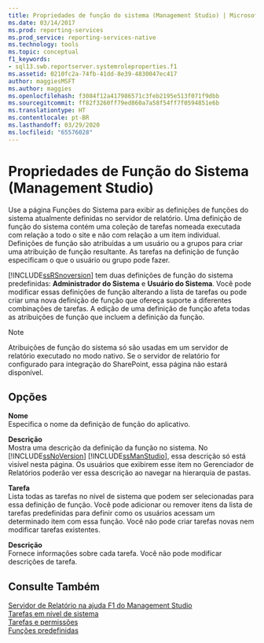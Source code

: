 ```yaml
---
title: Propriedades de função do sistema (Management Studio) | Microsoft Docs
ms.date: 03/14/2017
ms.prod: reporting-services
ms.prod_service: reporting-services-native
ms.technology: tools
ms.topic: conceptual
f1_keywords:
- sql13.swb.reportserver.systemroleproperties.f1
ms.assetid: 0210fc2a-74fb-41dd-8e39-4830047ec417
author: maggiesMSFT
ms.author: maggies
ms.openlocfilehash: f3084f12a417986571c3feb2195e513f071f9dbb
ms.sourcegitcommit: ff82f3260ff79ed860a7a58f54ff7f0594851e6b
ms.translationtype: HT
ms.contentlocale: pt-BR
ms.lasthandoff: 03/29/2020
ms.locfileid: "65576028"
---
```

# <a name="system-role-properties-management-studio"></a>Propriedades de Função do Sistema (Management Studio)
  Use a página Funções do Sistema para exibir as definições de funções do sistema atualmente definidas no servidor de relatório. Uma definição de função do sistema contém uma coleção de tarefas nomeada executada com relação a todo o site e não com relação a um item individual. Definições de função são atribuídas a um usuário ou a grupos para criar uma atribuição de função resultante. As tarefas na definição de função especificam o que o usuário ou grupo pode fazer.  
  
 [!INCLUDE[ssRSnoversion](../../includes/ssrsnoversion-md.md)] tem duas definições de função do sistema predefinidas: **Administrador do Sistema** e **Usuário do Sistema**. Você pode modificar essas definições de função alterando a lista de tarefas ou pode criar uma nova definição de função que ofereça suporte a diferentes combinações de tarefas. A edição de uma definição de função afeta todas as atribuições de função que incluem a definição da função.  
  
> [!NOTE]  
>  Atribuições de função do sistema só são usadas em um servidor de relatório executado no modo nativo. Se o servidor de relatório for configurado para integração do SharePoint, essa página não estará disponível.  
  
## <a name="options"></a>Opções  
 **Nome**  
 Especifica o nome da definição de função do aplicativo.  
  
 **Descrição**  
 Mostra uma descrição da definição da função no sistema. No [!INCLUDE[ssNoVersion](../../includes/ssnoversion-md.md)] [!INCLUDE[ssManStudio](../../includes/ssmanstudio-md.md)], essa descrição só está visível nesta página. Os usuários que exibirem esse item no Gerenciador de Relatórios poderão ver essa descrição ao navegar na hierarquia de pastas.  
  
 **Tarefa**  
 Lista todas as tarefas no nível de sistema que podem ser selecionadas para essa definição de função. Você pode adicionar ou remover itens da lista de tarefas predefinidas para definir como os usuários acessam um determinado item com essa função. Você não pode criar tarefas novas nem modificar tarefas existentes.  
  
 **Descrição**  
 Fornece informações sobre cada tarefa. Você não pode modificar descrições de tarefa.  
  
## <a name="see-also"></a>Consulte Também  
 [Servidor de Relatório na ajuda F1 do Management Studio](../../reporting-services/tools/report-server-in-management-studio-f1-help.md)   
 [Tarefas em nível de sistema](../../reporting-services/security/tasks-and-permissions-system-level-tasks.md)   
 [Tarefas e permissões](../../reporting-services/security/tasks-and-permissions.md)   
 [Funções predefinidas](../../reporting-services/security/role-definitions-predefined-roles.md)  
  
  
